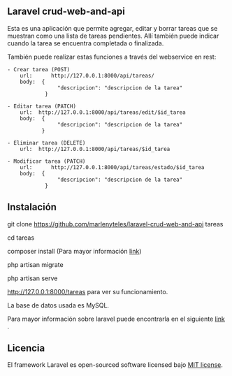 ## Laravel crud-web-and-api
Esta es una aplicación que permite agregar, editar y borrar tareas que se muestran como una lista de tareas pendientes.
Allí también puede indicar cuando la tarea se encuentra completada o finalizada.

También puede realizar estas funciones a través del webservice en rest:

    - Crear tarea (POST)
        url:      http://127.0.0.1:8000/api/tareas/        
        body:  {
                    "descripcion": "descripcion de la tarea"
                }

    - Editar tarea (PATCH)
        url:  http://127.0.0.1:8000/api/tareas/edit/$id_tarea
        body:  {
                    "descripcion": "descripcion de la tarea"
               }

    - Eliminar tarea (DELETE)
        url:  http://127.0.0.1:8000/api/tareas/$id_tarea

    - Modificar tarea (PATCH)
        url:      http://127.0.0.1:8000/api/tareas/estado/$id_tarea     
        body:  {
                    "descripcion": "descripcion de la tarea"
                }


## Instalación

git clone https://github.com/marlenyteles/laravel-crud-web-and-api tareas

cd tareas

composer install (Para mayor información [link](https://getcomposer.org/download/))

php artisan migrate

php artisan serve

http://127.0.0.1:8000/tareas para ver su funcionamiento.

La base de datos usada es MySQL.

Para mayor información sobre laravel puede encontrarla en el siguiente [link](https://laravel.com/docs) .

## Licencia

El framework Laravel es open-sourced software licensed bajo [MIT license](https://opensource.org/licenses/MIT).
